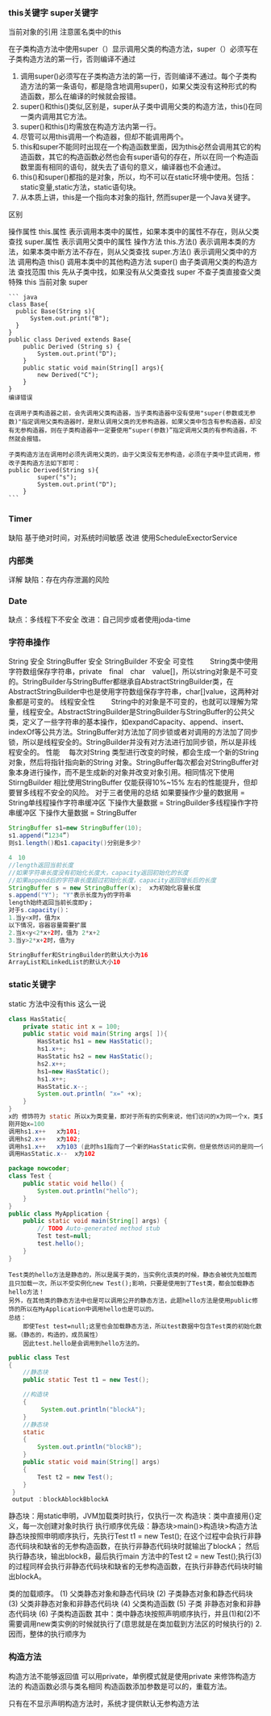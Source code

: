 ### this关键字 super关键字
  当前对象的引用
  注意匿名类中的this

  在子类构造方法中使用super（）显示调用父类的构造方法，super（）必须写在子类构造方法的第一行，否则编译不通过

  1. 调用super()必须写在子类构造方法的第一行，否则编译不通过。每个子类构造方法的第一条语句，都是隐含地调用super()，如果父类没有这种形式的构造函数，那么在编译的时候就会报错。
  2. super()和this()类似,区别是，super从子类中调用父类的构造方法，this()在同一类内调用其它方法。
  3. super()和this()均需放在构造方法内第一行。
  4. 尽管可以用this调用一个构造器，但却不能调用两个。
  5. this和super不能同时出现在一个构造函数里面，因为this必然会调用其它的构造函数，其它的构造函数必然也会有super语句的存在，所以在同一个构造函数里面有相同的语句，就失去了语句的意义，编译器也不会通过。
  6. this()和super()都指的是对象，所以，均不可以在static环境中使用。包括：static变量,static方法，static语句块。
  7. 从本质上讲，this是一个指向本对象的指针, 然而super是一个Java关键字。

  区别

  操作属性
    this.属性 表示调用本类中的属性，如果本类中的属性不存在，则从父类查找
    super.属性 表示调用父类中的属性
  操作方法
    this.方法() 表示调用本类的方法，如果本类中断方法不存在，则从父类查找
    super.方法() 表示调用父类中的方法
  调用构造
    this()  调用本类中的其他构造方法
    super() 由子类调用父类的构造方法
  查找范围
    this 先从子类中找，如果没有从父类查找
    super 不查子类直接查父类
  特殊
    this 当前对象
    super


    ``` java
    class Base{
      public Base(String s){
          System.out.print("B");
      }
    }
    public class Derived extends Base{
        public Derived (String s) {
            System.out.print("D");
        }
        public static void main(String[] args){
            new Derived("C");
        }
    }
    编译错误

    在调用子类构造器之前，会先调用父类构造器，当子类构造器中没有使用"super(参数或无参数)"指定调用父类构造器时，是默认调用父类的无参构造器，如果父类中包含有参构造器，却没有无参构造器，则在子类构造器中一定要使用“super(参数)”指定调用父类的有参构造器，不然就会报错。

    子类构造方法在调用时必须先调用父类的，由于父类没有无参构造，必须在子类中显式调用，修改子类构造方法如下即可：
    public Derived(String s){
            super("s");
            System.out.print("D");
        }
    ```


### Timer
  缺陷
    基于绝对时间，对系统时间敏感
  改进
    使用ScheduleExectorService
### 内部类
  详解
  缺陷：存在内存泄漏的风险

### Date
  缺点：多线程下不安全
  改进：自己同步或者使用joda-time

### 字符串操作
  String 安全
  StringBuffer 安全
  StringBuilder 不安全
  可变性　　
  String类中使用字符数组保存字符串，private　final　char　value[]，所以string对象是不可变的。StringBuilder与StringBuffer都继承自AbstractStringBuilder类，在AbstractStringBuilder中也是使用字符数组保存字符串，char[]value，这两种对象都是可变的。
  线程安全性　　
  String中的对象是不可变的，也就可以理解为常量，线程安全。AbstractStringBuilder是StringBuilder与StringBuffer的公共父类，定义了一些字符串的基本操作，如expandCapacity、append、insert、indexOf等公共方法。StringBuffer对方法加了同步锁或者对调用的方法加了同步锁，所以是线程安全的。StringBuilder并没有对方法进行加同步锁，所以是非线程安全的。
  性能　
  每次对String 类型进行改变的时候，都会生成一个新的String对象，然后将指针指向新的String 对象。StringBuffer每次都会对StringBuffer对象本身进行操作，而不是生成新的对象并改变对象引用。相同情况下使用StirngBuilder 相比使用StringBuffer 仅能获得10%~15% 左右的性能提升，但却要冒多线程不安全的风险。
  对于三者使用的总结
  如果要操作少量的数据用 = String单线程操作字符串缓冲区 下操作大量数据 = StringBuilder多线程操作字符串缓冲区 下操作大量数据 = StringBuffer

  ``` java
  StringBuffer s1=new StringBuffer(10);
  s1.append(“1234”)
  则s1.length()和s1.capacity()分别是多少?

  4　10
  //length返回当前长度
  //如果字符串长度没有初始化长度大，capacity返回初始化的长度
  //如果append后的字符串长度超过初始化长度，capacity返回增长后的长度
  StringBuffer s = new StringBuffer(x);  x为初始化容量长度
  s.append("Y"); "Y"表示长度为y的字符串
  length始终返回当前长度即y；
  对于s.capacity()：
  1.当y<x时，值为x
  以下情况，容器容量需要扩展
  2.当x<y<2*x+2时，值为 2*x+2
  3.当y>2*x+2时，值为y

  StringBuffer和StringBuilder的默认大小为16
  ArrayList和LinkedList的默认大小10
  ```



### static关键字
  static 方法中没有this 这么一说

  ``` java
  class HasStatic{
      private static int x = 100;
      public static void main(String args[ ]){
          HasStatic hs1 = new HasStatic();
          hs1.x++;
          HasStatic hs2 = new HasStatic();
          hs2.x++;
          hs1=new HasStatic();
          hs1.x++;
          HasStatic.x--;
          System.out.println( "x=" +x);
      }
  }
  x的 修饰符为 static 所以x为类变量，即对于所有的实例来说，他们访问的x为同一个x，类变量存储在方法区，不属于每个实例的私有，
  刚开始x=100
  调用hs1.x++   x为101;
  调用hs2.x++   x为102;
  调用hs1.x++   x为103 (此时hs1指向了一个新的HasStatic实例，但是依然访问的是同一个X)
  调用HasStatic.x--  x为102
  ```
  ``` java
  package nowcoder;
  class Test {
      public static void hello() {
          System.out.println("hello");
      }
  }
  public class MyApplication {
      public static void main(String[] args) {
          // TODO Auto-generated method stub
          Test test=null;
          test.hello();
      }
  }
  ```

  ```
  Test类的hello方法是静态的，所以是属于类的，当实例化该类的时候，静态会被优先加载而且只加载一次，所以不受实例化new Test();影响，只要是使用到了Test类，都会加载静态hello方法！
  另外，在其他类的静态方法中也是可以调用公开的静态方法，此题hello方法是使用public修饰的所以在MyApplication中调用hello也是可以的。
  总结：
      即使Test test=null;这里也会加载静态方法，所以test数据中包含Test类的初始化数据。（静态的，构造的，成员属性）
      因此test.hello是会调用到hello方法的。

  ```
  ```java
  public class Test
  {
      //静态块
      public static Test t1 = new Test();

      //构造块
      {
           System.out.println("blockA");
      }
      //静态块
      static
      {
          System.out.println("blockB");
      }
      public static void main(String[] args)
      {
          Test t2 = new Test();
      }
   }
   output ：blockAblockBblockA
  ```
  静态块：用static申明，JVM加载类时执行，仅执行一次
  构造块：类中直接用{}定义，每一次创建对象时执行
  执行顺序优先级：静态块>main()>构造块>构造方法
  静态块按照申明顺序执行，先执行Test t1 = new Test();  在这个过程中会执行非静态代码块和缺省的无参构造函数，在执行非静态代码块时就输出了blockA；
  然后执行静态块，输出blockB，最后执行main
  方法中的Test t2 = new Test();执行(3)的过程同样会执行非静态代码块和缺省的无参构造函数，在执行非静态代码块时输出blockA。

  类的加载顺序。
  (1) 父类静态对象和静态代码块
  (2) 子类静态对象和静态代码块
  (3) 父类非静态对象和非静态代码块
  (4) 父类构造函数
  (5) 子类 非静态对象和非静态代码块
  (6) 子类构造函数
  其中：类中静态块按照声明顺序执行，并且(1)和(2)不需要调用new类实例的时候就执行了(意思就是在类加载到方法区的时候执行的)
  2.因而，整体的执行顺序为
### 构造方法
  构造方法不能够返回值
  可以用private，单例模式就是使用private 来修饰构造方法的
  构造函数必须与类名相同
  构造函数添加参数是可以的，重载方法。

  只有在不显示声明构造方法时，系统才提供默认无参构造方法
